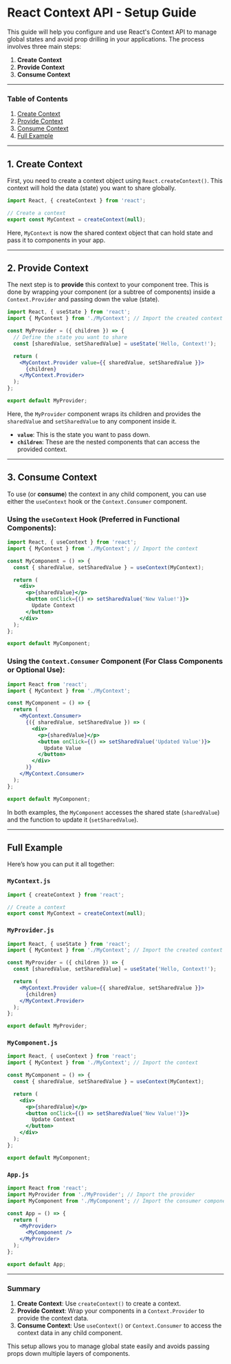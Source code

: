 # React Context API - Setup Guide

This guide will help you configure and use React's Context API to manage global states and avoid prop drilling in your applications. The process involves three main steps:

1. **Create Context**
2. **Provide Context**
3. **Consume Context**

---

### Table of Contents
1. [Create Context](#create-context)
2. [Provide Context](#provide-context)
3. [Consume Context](#consume-context)
4. [Full Example](#full-example)

---

## 1. Create Context

First, you need to create a context object using `React.createContext()`. This context will hold the data (state) you want to share globally.

```jsx
import React, { createContext } from 'react';

// Create a context
export const MyContext = createContext(null);
```

Here, `MyContext` is now the shared context object that can hold state and pass it to components in your app.

---

## 2. Provide Context

The next step is to **provide** this context to your component tree. This is done by wrapping your component (or a subtree of components) inside a `Context.Provider` and passing down the value (state).

```jsx
import React, { useState } from 'react';
import { MyContext } from './MyContext'; // Import the created context

const MyProvider = ({ children }) => {
  // Define the state you want to share
  const [sharedValue, setSharedValue] = useState('Hello, Context!');

  return (
    <MyContext.Provider value={{ sharedValue, setSharedValue }}>
      {children}
    </MyContext.Provider>
  );
};

export default MyProvider;
```

Here, the `MyProvider` component wraps its children and provides the `sharedValue` and `setSharedValue` to any component inside it. 

- **`value`**: This is the state you want to pass down.
- **`children`**: These are the nested components that can access the provided context.

---

## 3. Consume Context

To use (or **consume**) the context in any child component, you can use either the `useContext` hook or the `Context.Consumer` component.

### Using the `useContext` Hook (Preferred in Functional Components):

```jsx
import React, { useContext } from 'react';
import { MyContext } from './MyContext'; // Import the context

const MyComponent = () => {
  const { sharedValue, setSharedValue } = useContext(MyContext);

  return (
    <div>
      <p>{sharedValue}</p>
      <button onClick={() => setSharedValue('New Value!')}>
        Update Context
      </button>
    </div>
  );
};

export default MyComponent;
```

### Using the `Context.Consumer` Component (For Class Components or Optional Use):

```jsx
import React from 'react';
import { MyContext } from './MyContext';

const MyComponent = () => {
  return (
    <MyContext.Consumer>
      {({ sharedValue, setSharedValue }) => (
        <div>
          <p>{sharedValue}</p>
          <button onClick={() => setSharedValue('Updated Value')}>
            Update Value
          </button>
        </div>
      )}
    </MyContext.Consumer>
  );
};

export default MyComponent;
```

In both examples, the `MyComponent` accesses the shared state (`sharedValue`) and the function to update it (`setSharedValue`).

---

## Full Example

Here’s how you can put it all together:

### `MyContext.js`
```jsx
import { createContext } from 'react';

// Create a context
export const MyContext = createContext(null);
```

### `MyProvider.js`
```jsx
import React, { useState } from 'react';
import { MyContext } from './MyContext'; // Import the created context

const MyProvider = ({ children }) => {
  const [sharedValue, setSharedValue] = useState('Hello, Context!');

  return (
    <MyContext.Provider value={{ sharedValue, setSharedValue }}>
      {children}
    </MyContext.Provider>
  );
};

export default MyProvider;
```

### `MyComponent.js`
```jsx
import React, { useContext } from 'react';
import { MyContext } from './MyContext'; // Import the context

const MyComponent = () => {
  const { sharedValue, setSharedValue } = useContext(MyContext);

  return (
    <div>
      <p>{sharedValue}</p>
      <button onClick={() => setSharedValue('New Value!')}>
        Update Context
      </button>
    </div>
  );
};

export default MyComponent;
```

### `App.js`
```jsx
import React from 'react';
import MyProvider from './MyProvider'; // Import the provider
import MyComponent from './MyComponent'; // Import the consumer component

const App = () => {
  return (
    <MyProvider>
      <MyComponent />
    </MyProvider>
  );
};

export default App;
```

---

### Summary

1. **Create Context**: Use `createContext()` to create a context.
2. **Provide Context**: Wrap your components in a `Context.Provider` to provide the context data.
3. **Consume Context**: Use `useContext()` or `Context.Consumer` to access the context data in any child component.

This setup allows you to manage global state easily and avoids passing props down multiple layers of components.

